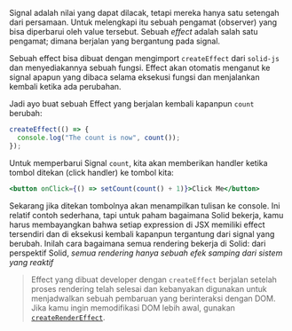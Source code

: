 Signal adalah nilai yang dapat dilacak, tetapi mereka hanya satu setengah dari persamaan. Untuk melengkapi itu sebuah pengamat (observer) yang bisa diperbarui oleh value tersebut. Sebuah _effect_ adalah salah satu pengamat; dimana berjalan yang bergantung pada signal.

Sebuah effect bisa dibuat dengan mengimport `createEffect` dari `solid-js` dan menyediakannya sebuah fungsi. Effect akan otomatis menganut ke signal apapun yang dibaca selama eksekusi fungsi dan menjalankan kembali ketika ada perubahan.

Jadi ayo buat sebuah Effect yang berjalan kembali kapanpun `count` berubah:

```jsx
createEffect(() => {
  console.log("The count is now", count());
});
```

Untuk memperbarui Signal `count`, kita akan memberikan handler ketika tombol ditekan (click handler) ke tombol kita:

```jsx
<button onClick={() => setCount(count() + 1)}>Click Me</button>
```

Sekarang jika ditekan tombolnya akan menampilkan tulisan ke console. Ini relatif contoh sederhana, tapi untuk paham bagaimana Solid bekerja, kamu harus membayangkan bahwa setiap expression di JSX memiliki effect tersendiri dan di eksekusi kembali kapanpun tergantung dari signal yang berubah. Inilah cara bagaimana semua rendering bekerja di Solid: dari perspektif Solid, _semua rendering hanya sebuah efek samping dari sistem yang reaktif_

> Effect yang dibuat developer dengan `createEffect` berjalan setelah proses rendering telah selesai dan kebanyakan digunakan untuk menjadwalkan sebuah pembaruan yang berinteraksi dengan DOM. Jika kamu ingin memodifikasi DOM lebih awal, gunakan [`createRenderEffect`](https://www.solidjs.com/docs/latest/api#createrendereffect).
